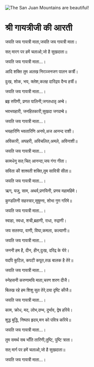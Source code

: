 ![The San Juan Mountains are beautiful!](lib/images/img.png "San Juan Mountains")

#  श्री गायत्रीजी की आरती 

जयति जय गायत्री माता,जयति जय गायत्री माता।

सत् मारग पर हमें चलाओ,जो है सुखदाता॥

जयति जय गायत्री माता...।

आदि शक्ति तुम अलख निरञ्जनजग पालन कर्त्री।

दुःख, शोक, भय, क्लेश,कलह दारिद्रय दैन्य हर्त्री॥

जयति जय गायत्री माता...।

ब्रहृ रुपिणी, प्रणत पालिनी,जगतधातृ अम्बे।

भवभयहारी, जनहितकारी,सुखदा जगदम्बे॥

जयति जय गायत्री माता...।

भयहारिणि भवतारिणि अनघे,अज आनन्द राशी।

अविकारी, अघहरी, अविचलित,अमले, अविनाशी॥

जयति जय गायत्री माता...।

कामधेनु सत् चित् आनन्दा,जय गंगा गीता।

सविता की शाश्वती शक्ति,तुम सावित्री सीता॥

जयति जय गायत्री माता...।

ऋग्, यजु, साम, अथर्व,प्रणयिनी, प्रणव महामहिमे।

कुण्डलिनी सहस्त्रार,सुषुम्ना, शोभा गुण गरिमे॥

जयति जय गायत्री माता...।

स्वाहा, स्वधा, शची,ब्रहाणी, राधा, रुद्राणी।

जय सतरुपा, वाणी, विघा,कमला, कल्याणी॥

जयति जय गायत्री माता...।

जननी हम है, दीन, हीन,दुःख, दरिद्र के घेरे।

यदपि कुटिल, कपटी कपूत,तऊ बालक है तेरे॥

जयति जय गायत्री माता...।

स्नेहसनी करुणामयि माता,चरण शरण दीजै।

बिलख रहे हम शिशु सुत तेरे,दया दृष्टि कीजै॥

जयति जय गायत्री माता...।

काम, क्रोध, मद, लोभ,दम्भ, दुर्भाव, द्वेष हरिये।

शुद्ध बुद्धि, निष्पाप हृदय,मन को पवित्र करिये॥

जयति जय गायत्री माता...।

तुम समर्थ सब भाँति तारिणी,तुष्टि, पुष्टि त्राता।

सत् मार्ग पर हमें चलाओ,जो है सुखदाता॥

जयति जय गायत्री माता...।


